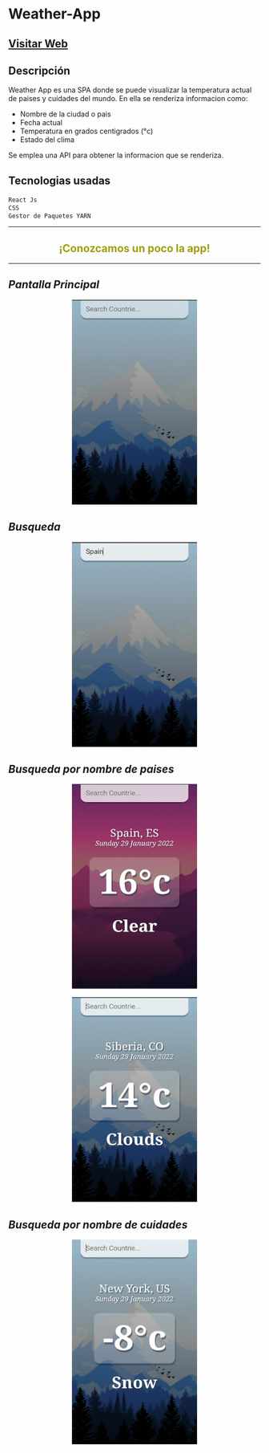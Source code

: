 # Weather-App

## [Visitar Web](https://josecossi89.github.io/Weather-App/)

## Descripción

Weather App es una SPA donde se puede visualizar la temperatura actual de paises y cuidades del mundo. En ella se renderiza informacion como:

- Nombre de la ciudad o pais
- Fecha actual
- Temperatura en grados centigrados (°c)
- Estado del clima

Se emplea una API para obtener la informacion que se renderiza.

## Tecnologias usadas

```
React Js
CSS
Gestor de Paquetes YARN
```

---

<h2 align="center" style="color: #9f9f09; font-weight: bold;"> ¡Conozcamos un poco la app! </h2>

---

## _Pantalla Principal_

<p align="center">
  <img src="./weather-react/src/assets/mainPage.jpeg" height="408" width="250"/>
</p>

## _Busqueda_


<p align="center">
  <img src="./weather-react/src/assets/searchMain.jpeg" height="408" width="250"/>
</p>

## _Busqueda por nombre de paises_

<p align="center">
  <img src="./weather-react/src/assets/infoCountrie.jpeg" height="408" width="250"/>
</p>
<p align="center">
  <img src="./weather-react/src/assets/infoCountrie2.jpeg" height="408" width="250"/>
</p>

## _Busqueda por nombre de cuidades_

<p align="center">
  <img src="./weather-react/src/assets/infoCity.jpeg" height="408" width="250"/>
</p>

